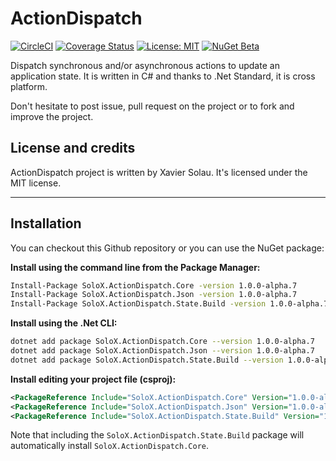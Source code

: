 # ActionDispatch
[![CircleCI](https://circleci.com/gh/xaviersolau/ActionDispatch.svg?style=svg)](https://circleci.com/gh/xaviersolau/ActionDispatch)
[![Coverage Status](https://coveralls.io/repos/github/xaviersolau/ActionDispatch/badge.svg?branch=master)](https://coveralls.io/github/xaviersolau/ActionDispatch?branch=master)
[![License: MIT](https://img.shields.io/badge/License-MIT-blue.svg)](LICENSE)
[![NuGet Beta](https://img.shields.io/nuget/vpre/SoloX.ActionDispatch.Core.svg)](https://www.nuget.org/packages/SoloX.ActionDispatch.Core)

Dispatch synchronous and/or asynchronous actions to update an application state.
It is written in C# and thanks to .Net Standard, it is cross platform.

Don't hesitate to post issue, pull request on the project or to fork and improve the project.

## License and credits

ActionDispatch project is written by Xavier Solau. It's licensed under the MIT license.

 * * *

## Installation

You can checkout this Github repository or you can use the NuGet package:

**Install using the command line from the Package Manager:**
```bash
Install-Package SoloX.ActionDispatch.Core -version 1.0.0-alpha.7
Install-Package SoloX.ActionDispatch.Json -version 1.0.0-alpha.7
Install-Package SoloX.ActionDispatch.State.Build -version 1.0.0-alpha.7
```

**Install using the .Net CLI:**
```bash
dotnet add package SoloX.ActionDispatch.Core --version 1.0.0-alpha.7
dotnet add package SoloX.ActionDispatch.Json --version 1.0.0-alpha.7
dotnet add package SoloX.ActionDispatch.State.Build --version 1.0.0-alpha.7
```

**Install editing your project file (csproj):**
```xml
<PackageReference Include="SoloX.ActionDispatch.Core" Version="1.0.0-alpha.7" />
<PackageReference Include="SoloX.ActionDispatch.Json" Version="1.0.0-alpha.7" />
<PackageReference Include="SoloX.ActionDispatch.State.Build" Version="1.0.0-alpha.7" />
```

Note that including the `SoloX.ActionDispatch.State.Build` package will automatically install `SoloX.ActionDispatch.Core`.
